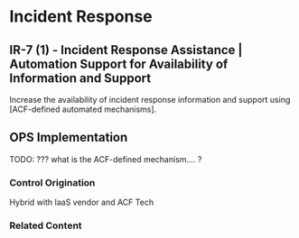 # Incident Response
## IR-7 (1) - Incident Response Assistance | Automation Support for Availability of Information and Support

Increase the availability of incident response information and support using [ACF-defined automated mechanisms].

## OPS Implementation

TODO: ??? what is the ACF-defined mechanism.... ?

### Control Origination

Hybrid with IaaS vendor and ACF Tech

### Related Content
